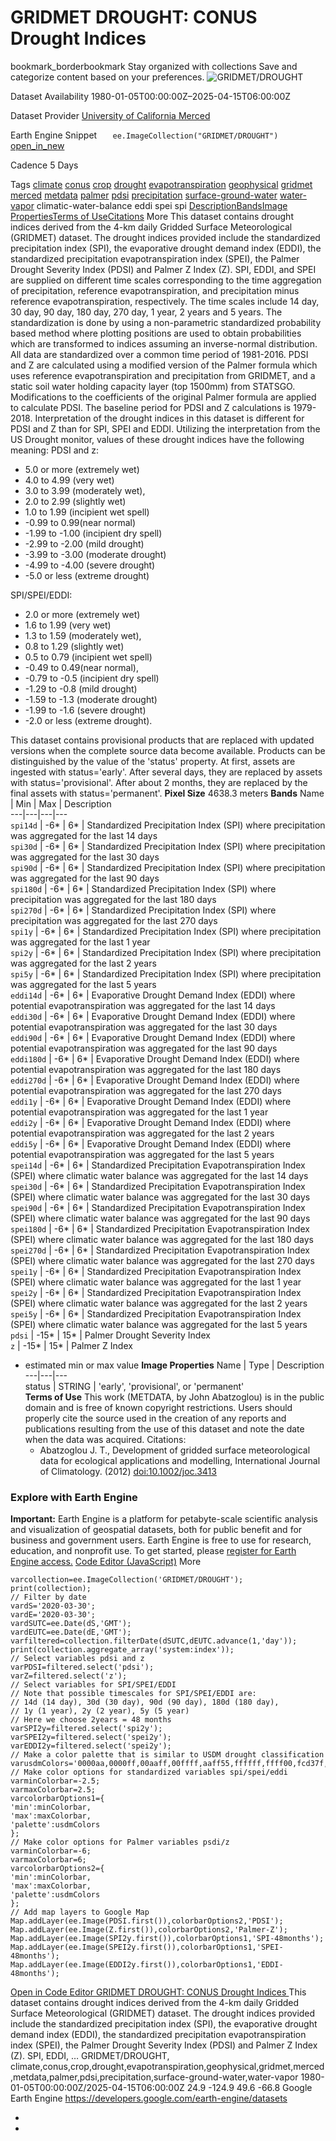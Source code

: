  
#  GRIDMET DROUGHT: CONUS Drought Indices 
bookmark_borderbookmark Stay organized with collections  Save and categorize content based on your preferences.
![GRIDMET/DROUGHT](https://developers.google.com/earth-engine/datasets/images/GRIDMET/GRIDMET_DROUGHT_sample.png) 

Dataset Availability
    1980-01-05T00:00:00Z–2025-04-15T06:00:00Z 

Dataset Provider
     [ University of California Merced ](http://www.climatologylab.org/gridmet.html) 

Earth Engine Snippet
     `    ee.ImageCollection("GRIDMET/DROUGHT")   ` [ open_in_new ](https://code.earthengine.google.com/?scriptPath=Examples:Datasets/GRIDMET/GRIDMET_DROUGHT) 

Cadence
    5 Days 

Tags
     [climate](https://developers.google.com/earth-engine/datasets/tags/climate) [conus](https://developers.google.com/earth-engine/datasets/tags/conus) [crop](https://developers.google.com/earth-engine/datasets/tags/crop) [drought](https://developers.google.com/earth-engine/datasets/tags/drought) [evapotranspiration](https://developers.google.com/earth-engine/datasets/tags/evapotranspiration) [geophysical](https://developers.google.com/earth-engine/datasets/tags/geophysical) [gridmet](https://developers.google.com/earth-engine/datasets/tags/gridmet) [merced](https://developers.google.com/earth-engine/datasets/tags/merced) [metdata](https://developers.google.com/earth-engine/datasets/tags/metdata) [palmer](https://developers.google.com/earth-engine/datasets/tags/palmer) [pdsi](https://developers.google.com/earth-engine/datasets/tags/pdsi) [precipitation](https://developers.google.com/earth-engine/datasets/tags/precipitation) [surface-ground-water](https://developers.google.com/earth-engine/datasets/tags/surface-ground-water) [water-vapor](https://developers.google.com/earth-engine/datasets/tags/water-vapor)
climatic-water-balance
eddi
spei
spi
[Description](https://developers.google.com/earth-engine/datasets/catalog/GRIDMET_DROUGHT#description)[Bands](https://developers.google.com/earth-engine/datasets/catalog/GRIDMET_DROUGHT#bands)[Image Properties](https://developers.google.com/earth-engine/datasets/catalog/GRIDMET_DROUGHT#image-properties)[Terms of Use](https://developers.google.com/earth-engine/datasets/catalog/GRIDMET_DROUGHT#terms-of-use)[Citations](https://developers.google.com/earth-engine/datasets/catalog/GRIDMET_DROUGHT#citations) More
This dataset contains drought indices derived from the 4-km daily Gridded Surface Meteorological (GRIDMET) dataset. The drought indices provided include the standardized precipitation index (SPI), the evaporative drought demand index (EDDI), the standardized precipitation evapotranspiration index (SPEI), the Palmer Drought Severity Index (PDSI) and Palmer Z Index (Z).
SPI, EDDI, and SPEI are supplied on different time scales corresponding to the time aggregation of precipitation, reference evapotranspiration, and precipitation minus reference evapotranspiration, respectively. The time scales include 14 day, 30 day, 90 day, 180 day, 270 day, 1 year, 2 years and 5 years. The standardization is done by using a non-parametric standardized probability based method where plotting positions are used to obtain probabilities which are transformed to indices assuming an inverse-normal distribution. All data are standardized over a common time period of 1981-2016.
PDSI and Z are calculated using a modified version of the Palmer formula which uses reference evapotranspiration and precipitation from GRIDMET, and a static soil water holding capacity layer (top 1500mm) from STATSGO. Modifications to the coefficients of the original Palmer formula are applied to calculate PDSI. The baseline period for PDSI and Z calculations is 1979-2018.
Interpretation of the drought indices in this dataset is different for PDSI and Z than for SPI, SPEI and EDDI. Utilizing the interpretation from the US Drought monitor, values of these drought indices have the following meaning:
PDSI and z:
  * 5.0 or more (extremely wet)
  * 4.0 to 4.99 (very wet)
  * 3.0 to 3.99 (moderately wet),
  * 2.0 to 2.99 (slightly wet)
  * 1.0 to 1.99 (incipient wet spell)
  * -0.99 to 0.99(near normal)
  * -1.99 to -1.00 (incipient dry spell)
  * -2.99 to -2.00 (mild drought)
  * -3.99 to -3.00 (moderate drought)
  * -4.99 to -4.00 (severe drought)
  * -5.0 or less (extreme drought)


SPI/SPEI/EDDI:
  * 2.0 or more (extremely wet)
  * 1.6 to 1.99 (very wet)
  * 1.3 to 1.59 (moderately wet),
  * 0.8 to 1.29 (slightly wet)
  * 0.5 to 0.79 (incipient wet spell)
  * -0.49 to 0.49(near normal),
  * -0.79 to -0.5 (incipient dry spell)
  * -1.29 to -0.8 (mild drought)
  * -1.59 to -1.3 (moderate drought)
  * -1.99 to -1.6 (severe drought)
  * -2.0 or less (extreme drought).


This dataset contains provisional products that are replaced with updated versions when the complete source data become available. Products can be distinguished by the value of the 'status' property. At first, assets are ingested with status='early'. After several days, they are replaced by assets with status='provisional'. After about 2 months, they are replaced by the final assets with status='permanent'.
**Pixel Size** 4638.3 meters 
**Bands**
Name | Min | Max | Description  
---|---|---|---  
`spi14d` |  -6*  |  6*  | Standardized Precipitation Index (SPI) where precipitation was aggregated for the last 14 days  
`spi30d` |  -6*  |  6*  | Standardized Precipitation Index (SPI) where precipitation was aggregated for the last 30 days  
`spi90d` |  -6*  |  6*  | Standardized Precipitation Index (SPI) where precipitation was aggregated for the last 90 days  
`spi180d` |  -6*  |  6*  | Standardized Precipitation Index (SPI) where precipitation was aggregated for the last 180 days  
`spi270d` |  -6*  |  6*  | Standardized Precipitation Index (SPI) where precipitation was aggregated for the last 270 days  
`spi1y` |  -6*  |  6*  | Standardized Precipitation Index (SPI) where precipitation was aggregated for the last 1 year  
`spi2y` |  -6*  |  6*  | Standardized Precipitation Index (SPI) where precipitation was aggregated for the last 2 years  
`spi5y` |  -6*  |  6*  | Standardized Precipitation Index (SPI) where precipitation was aggregated for the last 5 years  
`eddi14d` |  -6*  |  6*  | Evaporative Drought Demand Index (EDDI) where potential evapotranspiration was aggregated for the last 14 days  
`eddi30d` |  -6*  |  6*  | Evaporative Drought Demand Index (EDDI) where potential evapotranspiration was aggregated for the last 30 days  
`eddi90d` |  -6*  |  6*  | Evaporative Drought Demand Index (EDDI) where potential evapotranspiration was aggregated for the last 90 days  
`eddi180d` |  -6*  |  6*  | Evaporative Drought Demand Index (EDDI) where potential evapotranspiration was aggregated for the last 180 days  
`eddi270d` |  -6*  |  6*  | Evaporative Drought Demand Index (EDDI) where potential evapotranspiration was aggregated for the last 270 days  
`eddi1y` |  -6*  |  6*  | Evaporative Drought Demand Index (EDDI) where potential evapotranspiration was aggregated for the last 1 year  
`eddi2y` |  -6*  |  6*  | Evaporative Drought Demand Index (EDDI) where potential evapotranspiration was aggregated for the last 2 years  
`eddi5y` |  -6*  |  6*  | Evaporative Drought Demand Index (EDDI) where potential evapotranspiration was aggregated for the last 5 years  
`spei14d` |  -6*  |  6*  | Standardized Precipitation Evapotranspiration Index (SPEI) where climatic water balance was aggregated for the last 14 days  
`spei30d` |  -6*  |  6*  | Standardized Precipitation Evapotranspiration Index (SPEI) where climatic water balance was aggregated for the last 30 days  
`spei90d` |  -6*  |  6*  | Standardized Precipitation Evapotranspiration Index (SPEI) where climatic water balance was aggregated for the last 90 days  
`spei180d` |  -6*  |  6*  | Standardized Precipitation Evapotranspiration Index (SPEI) where climatic water balance was aggregated for the last 180 days  
`spei270d` |  -6*  |  6*  | Standardized Precipitation Evapotranspiration Index (SPEI) where climatic water balance was aggregated for the last 270 days  
`spei1y` |  -6*  |  6*  | Standardized Precipitation Evapotranspiration Index (SPEI) where climatic water balance was aggregated for the last 1 year  
`spei2y` |  -6*  |  6*  | Standardized Precipitation Evapotranspiration Index (SPEI) where climatic water balance was aggregated for the last 2 years  
`spei5y` |  -6*  |  6*  | Standardized Precipitation Evapotranspiration Index (SPEI) where climatic water balance was aggregated for the last 5 years  
`pdsi` |  -15*  |  15*  | Palmer Drought Severity Index  
`z` |  -15*  |  15*  | Palmer Z Index  
* estimated min or max value 
**Image Properties**
Name | Type | Description  
---|---|---  
status | STRING | 'early', 'provisional', or 'permanent'  
**Terms of Use**
This work (METDATA, by John Abatzoglou) is in the public domain and is free of known copyright restrictions. Users should properly cite the source used in the creation of any reports and publications resulting from the use of this dataset and note the date when the data was acquired.
Citations:
  * Abatzoglou J. T., Development of gridded surface meteorological data for ecological applications and modelling, International Journal of Climatology. (2012) [doi:10.1002/joc.3413](https://doi.org/10.1002/joc.3413)


### Explore with Earth Engine
**Important:** Earth Engine is a platform for petabyte-scale scientific analysis and visualization of geospatial datasets, both for public benefit and for business and government users. Earth Engine is free to use for research, education, and nonprofit use. To get started, please [register for Earth Engine access.](https://console.cloud.google.com/earth-engine)
[Code Editor (JavaScript)](https://developers.google.com/earth-engine/datasets/catalog/GRIDMET_DROUGHT#code-editor-javascript-sample) More
```
varcollection=ee.ImageCollection('GRIDMET/DROUGHT');
print(collection);
// Filter by date
vardS='2020-03-30';
vardE='2020-03-30';
vardSUTC=ee.Date(dS,'GMT');
vardEUTC=ee.Date(dE,'GMT');
varfiltered=collection.filterDate(dSUTC,dEUTC.advance(1,'day'));
print(collection.aggregate_array('system:index'));
// Select variables pdsi and z
varPDSI=filtered.select('pdsi');
varZ=filtered.select('z');
// Select variables for SPI/SPEI/EDDI
// Note that possible timescales for SPI/SPEI/EDDI are:
// 14d (14 day), 30d (30 day), 90d (90 day), 180d (180 day),
// 1y (1 year), 2y (2 year), 5y (5 year)
// Here we choose 2years = 48 months
varSPI2y=filtered.select('spi2y');
varSPEI2y=filtered.select('spei2y');
varEDDI2y=filtered.select('spei2y');
// Make a color palette that is similar to USDM drought classification
varusdmColors='0000aa,0000ff,00aaff,00ffff,aaff55,ffffff,ffff00,fcd37f,ffaa00,e60000,730000';
// Make color options for standardized variables spi/spei/eddi
varminColorbar=-2.5;
varmaxColorbar=2.5;
varcolorbarOptions1={
'min':minColorbar,
'max':maxColorbar,
'palette':usdmColors
};
// Make color options for Palmer variables psdi/z
varminColorbar=-6;
varmaxColorbar=6;
varcolorbarOptions2={
'min':minColorbar,
'max':maxColorbar,
'palette':usdmColors
};
// Add map layers to Google Map
Map.addLayer(ee.Image(PDSI.first()),colorbarOptions2,'PDSI');
Map.addLayer(ee.Image(Z.first()),colorbarOptions2,'Palmer-Z');
Map.addLayer(ee.Image(SPI2y.first()),colorbarOptions1,'SPI-48months');
Map.addLayer(ee.Image(SPEI2y.first()),colorbarOptions1,'SPEI-48months');
Map.addLayer(ee.Image(EDDI2y.first()),colorbarOptions1,'EDDI-48months');
```
[ Open in Code Editor ](https://code.earthengine.google.com/?scriptPath=Examples:Datasets/GRIDMET/GRIDMET_DROUGHT)
[ GRIDMET DROUGHT: CONUS Drought Indices ](https://developers.google.com/earth-engine/datasets/catalog/GRIDMET_DROUGHT)
This dataset contains drought indices derived from the 4-km daily Gridded Surface Meteorological (GRIDMET) dataset. The drought indices provided include the standardized precipitation index (SPI), the evaporative drought demand index (EDDI), the standardized precipitation evapotranspiration index (SPEI), the Palmer Drought Severity Index (PDSI) and Palmer Z Index (Z). SPI, EDDI, …
GRIDMET/DROUGHT, climate,conus,crop,drought,evapotranspiration,geophysical,gridmet,merced,metdata,palmer,pdsi,precipitation,surface-ground-water,water-vapor 
1980-01-05T00:00:00Z/2025-04-15T06:00:00Z
24.9 -124.9 49.6 -66.8 
Google Earth Engine
https://developers.google.com/earth-engine/datasets
  * [ ](https://doi.org/http://www.climatologylab.org/gridmet.html)
  * [ ](https://doi.org/https://developers.google.com/earth-engine/datasets/catalog/GRIDMET_DROUGHT)


